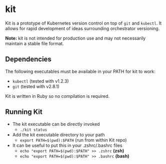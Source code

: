 # kit

Kit is a prototype of Kubernetes version control on top of `git` and `kubectl`. It allows for rapid development of ideas surrounding orchestrator versioning.

**Note:** kit is not intended for production use and may not necessarily maintain a stable file format.

## Dependencies
The following executables must be available in your PATH for kit to work:
- `kubectl` (tested with v1.2.3)
- `git` (tested with v2.8.1)

Kit is written in Ruby so no compilation is required.

## Running Kit
* The kit executable can be directly invoked
	* `./kit status`
* Add the kit executable directory to your path
	* `export PATH=$(pwd):$PATH` (run from within Kit repo)
* It can be useful to put this in your .zshrc/.bashrc files
	* `echo "export PATH=$(pwd):$PATH" >> .zshrc` **(zsh)**
	* `echo "export PATH=$(pwd):$PATH" >> .bashrc` **(bash)**
